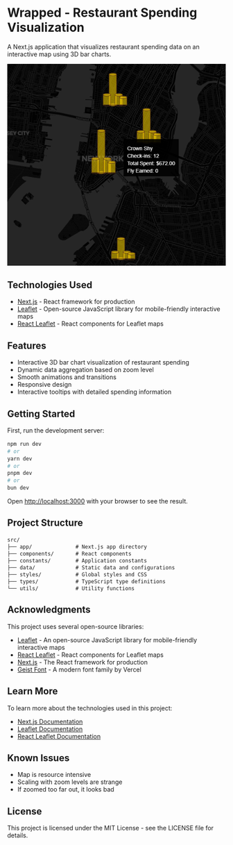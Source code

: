 # Wrapped - Restaurant Spending Visualization

A Next.js application that visualizes restaurant spending data on an interactive map using 3D bar charts.

![image](imgs/preview.png)

## Technologies Used

- [Next.js](https://nextjs.org) - React framework for production
- [Leaflet](https://leafletjs.com/) - Open-source JavaScript library for mobile-friendly interactive maps
- [React Leaflet](https://react-leaflet.js.org/) - React components for Leaflet maps

## Features

- Interactive 3D bar chart visualization of restaurant spending
- Dynamic data aggregation based on zoom level
- Smooth animations and transitions
- Responsive design
- Interactive tooltips with detailed spending information

## Getting Started

First, run the development server:

```bash
npm run dev
# or
yarn dev
# or
pnpm dev
# or
bun dev
```

Open [http://localhost:3000](http://localhost:3000) with your browser to see the result.

## Project Structure

```
src/
├── app/              # Next.js app directory
├── components/       # React components
├── constants/        # Application constants
├── data/             # Static data and configurations
├── styles/           # Global styles and CSS
├── types/            # TypeScript type definitions
└── utils/            # Utility functions
```

## Acknowledgments

This project uses several open-source libraries:

- [Leaflet](https://leafletjs.com/) - An open-source JavaScript library for mobile-friendly interactive maps
- [React Leaflet](https://react-leaflet.js.org/) - React components for Leaflet maps
- [Next.js](https://nextjs.org) - The React framework for production
- [Geist Font](https://vercel.com/font) - A modern font family by Vercel

## Learn More

To learn more about the technologies used in this project:

- [Next.js Documentation](https://nextjs.org/docs)
- [Leaflet Documentation](https://leafletjs.com/reference.html)
- [React Leaflet Documentation](https://react-leaflet.js.org/docs/start-introduction)

## Known Issues

- Map is resource intensive
- Scaling with zoom levels are strange
- If zoomed too far out, it looks bad

## License

This project is licensed under the MIT License - see the LICENSE file for details.

